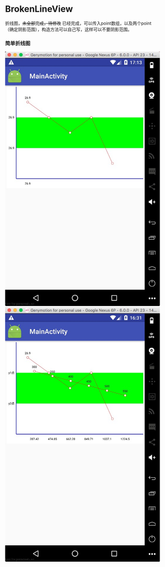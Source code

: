 # BrokenLineView
折线图，~~未全部完成，待修改~~
已经完成，可以传入point数组，以及两个point（确定阴影范围），构造方法可以自己写，这样可以不要阴影范围。

### 简单折线图
![图解](https://github.com/1181631922/BrokenLineView/blob/master/img/979DF617-A1E2-41AC-AC5C-89F9366674D3.png)
![图解2](https://github.com/1181631922/BrokenLineView/blob/master/img/F118EBBD-8C04-46D3-A453-92CB981E9B75.png)
